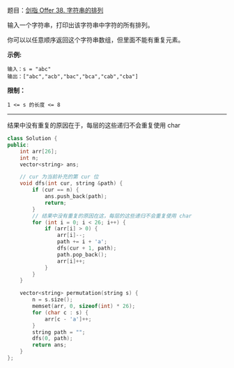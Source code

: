 题目：[剑指 Offer 38. 字符串的排列](https://leetcode.cn/problems/zi-fu-chuan-de-pai-lie-lcof/)

输入一个字符串，打印出该字符串中字符的所有排列。

你可以以任意顺序返回这个字符串数组，但里面不能有重复元素。

**示例:**

```
输入：s = "abc"
输出：["abc","acb","bac","bca","cab","cba"]
```

**限制：**

```
1 <= s 的长度 <= 8
```

---

结果中没有重复的原因在于，每层的这些递归不会重复使用 char

```cpp
class Solution {
public:
    int arr[26];
    int n;
    vector<string> ans;

    // cur 为当前补充的第 cur 位
    void dfs(int cur, string &path) {
        if (cur == n) {
            ans.push_back(path);
            return;
        }
        // 结果中没有重复的原因在这，每层的这些递归不会重复使用 char
        for (int i = 0; i < 26; i++) {
            if (arr[i] > 0) {
                arr[i]--;
                path += i + 'a';
                dfs(cur + 1, path);
                path.pop_back();
                arr[i]++;
            }
        }
    }

    vector<string> permutation(string s) {
        n = s.size();
        memset(arr, 0, sizeof(int) * 26);
        for (char c : s) {
            arr[c - 'a']++;
        }
        string path = "";
        dfs(0, path);
        return ans;
    }
};
```


